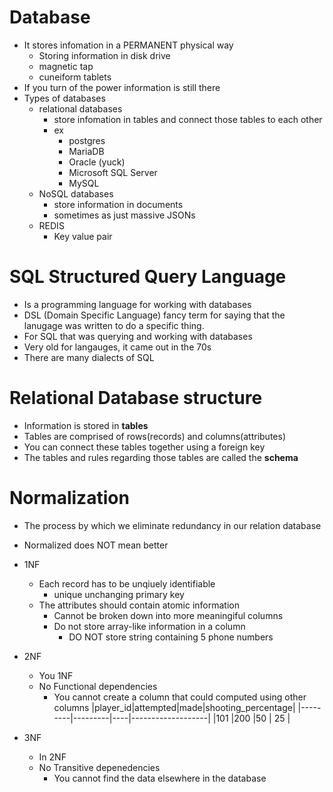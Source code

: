 # Database
 - It stores infomation in a PERMANENT physical way
    - Storing information in disk drive
    - magnetic tap
    - cuneiform tablets
- If you turn of the power information is still there
- Types of databases
    - relational databases
        - store infomation in tables and connect those tables to each other
        - ex
            - postgres
            - MariaDB
            - Oracle (yuck)
            - Microsoft SQL Server
            - MySQL
    - NoSQL databases
        - store information in documents
        - sometimes as just massive JSONs
    - REDIS
        - Key value pair

# SQL Structured Query Language
- Is a programming language for working with databases
- DSL (Domain Specific Language) fancy term for saying that the lanugage was written to do a specific thing.
- For SQL that was querying and working with databases
- Very old for langauges, it came out in the 70s
- There are many dialects of SQL

# Relational Database structure
- Information is stored in **tables**
- Tables are comprised of rows(records) and columns(attributes)
- You can connect these tables together using a foreign key 
- The tables and rules regarding those tables are called the **schema**

# Normalization
- The process by which we eliminate redundancy in our relation database
- Normalized does NOT mean better
- 1NF
    - Each record has to be unqiuely identifiable
        - unique unchanging primary key
    - The attributes should contain atomic information
        - Cannot be broken down into more meaningiful columns
        - Do not store array-like information in a column
            - DO NOT store string containing 5 phone numbers
- 2NF
    - You 1NF
    - No Functional dependencies
        - You cannot create a column that could computed using other columns
            |player_id|attempted|made|shooting_percentage|
            |---------|---------|----|-------------------|
            |101      |200      |50  | 25                |

- 3NF
    - In 2NF
    - No Transitive depenedencies
        - You cannot find the data elsewhere in the database